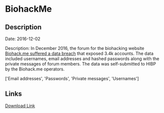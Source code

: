 # BiohackMe

## Description

Date: 2016-12-02

Description:
In December 2016, the forum for the biohacking website <a href="https://forum.biohack.me/index.php?p=/discussion/2101/critical-website-server-compromised-read-this-action-needed" target="_blank" rel="noopener">Biohack.me suffered a data breach</a> that exposed 3.4k accounts. The data included usernames, email addresses and hashed passwords along with the private messages of forum members. The data was self-submitted to HIBP by the Biohack.me operators.


['Email addresses', 'Passwords', 'Private messages', 'Usernames']

## Links

[Download Link](https://link-to.net/1229997/431.9197858016212/dynamic/?r=aHR0cHM6Ly93d3cubWVkaWFmaXJlLmNvbS92aWV3L3NudG9hWjBiUlFmRjZ0ei9iaW9oYWNrLm1lL2ZpbGU=)